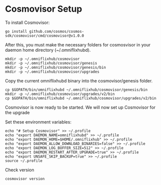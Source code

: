 # Cosmovisor Setup

To install Cosmovisor:

``` {.sh}
go install github.com/cosmos/cosmos-sdk/cosmovisor/cmd/cosmovisor@v1.0.0
```

After this, you must make the necessary folders for cosmosvisor in your
daemon home directory (\~/.omniflixhubd).

``` {.sh}
mkdir -p ~/.omniflixhub/cosmovisor
mkdir -p ~/.omniflixhub/cosmovisor/genesis
mkdir -p ~/.omniflixhub/cosmovisor/genesis/bin
mkdir -p ~/.omniflixhub/cosmovisor/upgrades
```

Copy the current omniflixhubd binary into the
cosmovisor/genesis folder.

```{.sh}
cp $GOPATH/bin/omniflixhubd ~/.omniflixhub/cosmovisor/genesis/bin
mkdir -p ~/.omniflixhub/cosmovisor/upgrades/v2/bin
cp $GOPATH/bin/omniflixhubd ~/.omniflixhub/cosmovisor/upgrades/v2/bin
```

Cosmovisor is now ready to be started. We will now set up Cosmovisor for the upgrade

Set these environment variables:

```{.sh}
echo "# Setup Cosmovisor" >> ~/.profile
echo "export DAEMON_NAME=omniflixhubd" >> ~/.profile
echo "export DAEMON_HOME=$HOME/.omniflixhub" >> ~/.profile
echo "export DAEMON_ALLOW_DOWNLOAD_BINARIES=false" >> ~/.profile
echo "export DAEMON_LOG_BUFFER_SIZE=512" >> ~/.profile
echo "export DAEMON_RESTART_AFTER_UPGRADE=true" >> ~/.profile
echo "export UNSAFE_SKIP_BACKUP=true" >> ~/.profile
source ~/.profile
```
Check version

```{.sh}
cosmovisor version
```
